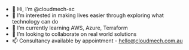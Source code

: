 - 👋 Hi, I’m @cloudmech-sc
- 👀 I’m interested in making lives easier through exploring what technology can do
- 🌱 I’m currently learning AWS, Azure, Terraform
- 💞️ I’m looking to collaborate on real world solutions
- 📫 Consultancy available by appointment - hello@cloudmech.com.au 

<!---
cloudmech-sc/cloudmech-sc is a ✨ special ✨ repository because its `README.md` (this file) appears on your GitHub profile.
You can click the Preview link to take a look at your changes.
--->
